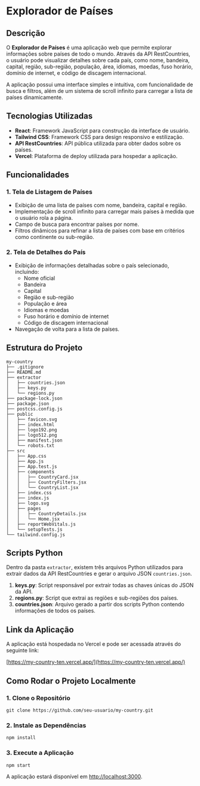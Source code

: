 
# Explorador de Países

## Descrição
O **Explorador de Países** é uma aplicação web que permite explorar informações sobre países de todo o mundo. Através da API RestCountries, o usuário pode visualizar detalhes sobre cada país, como nome, bandeira, capital, região, sub-região, população, área, idiomas, moedas, fuso horário, domínio de internet, e código de discagem internacional.

A aplicação possui uma interface simples e intuitiva, com funcionalidade de busca e filtros, além de um sistema de scroll infinito para carregar a lista de países dinamicamente.

## Tecnologias Utilizadas

- **React**: Framework JavaScript para construção da interface de usuário.
- **Tailwind CSS**: Framework CSS para design responsivo e estilização.
- **API RestCountries**: API pública utilizada para obter dados sobre os países.
- **Vercel**: Plataforma de deploy utilizada para hospedar a aplicação.

## Funcionalidades

### 1. Tela de Listagem de Países
- Exibição de uma lista de países com nome, bandeira, capital e região.
- Implementação de scroll infinito para carregar mais países à medida que o usuário rola a página.
- Campo de busca para encontrar países por nome.
- Filtros dinâmicos para refinar a lista de países com base em critérios como continente ou sub-região.

### 2. Tela de Detalhes do País
- Exibição de informações detalhadas sobre o país selecionado, incluindo:
  - Nome oficial
  - Bandeira
  - Capital
  - Região e sub-região
  - População e área
  - Idiomas e moedas
  - Fuso horário e domínio de internet
  - Código de discagem internacional
- Navegação de volta para a lista de países.

## Estrutura do Projeto

```
my-country
├── .gitignore
├── README.md
├── extractor
│   ├── countries.json
│   ├── keys.py
│   └── regions.py
├── package-lock.json
├── package.json
├── postcss.config.js
├── public
│   ├── favicon.svg
│   ├── index.html
│   ├── logo192.png
│   ├── logo512.png
│   ├── manifest.json
│   └── robots.txt
├── src
│   ├── App.css
│   ├── App.js
│   ├── App.test.js
│   ├── components
│   │   ├── CountryCard.jsx
│   │   ├── CountryFilters.jsx
│   │   └── CountryList.jsx
│   ├── index.css
│   ├── index.js
│   ├── logo.svg
│   ├── pages
│   │   ├── CountryDetails.jsx
│   │   └── Home.jsx
│   ├── reportWebVitals.js
│   └── setupTests.js
└── tailwind.config.js
```

## Scripts Python

Dentro da pasta `extractor`, existem três arquivos Python utilizados para extrair dados da API RestCountries e gerar o arquivo JSON `countries.json`.

1. **keys.py**: Script responsável por extrair todas as chaves únicas do JSON da API.
2. **regions.py**: Script que extrai as regiões e sub-regiões dos países.
3. **countries.json**: Arquivo gerado a partir dos scripts Python contendo informações de todos os países.

## Link da Aplicação

A aplicação está hospedada no Vercel e pode ser acessada através do seguinte link:

[https://my-country-ten.vercel.app/](https://my-country-ten.vercel.app/)

## Como Rodar o Projeto Localmente

### 1. Clone o Repositório

```
git clone https://github.com/seu-usuario/my-country.git
```

### 2. Instale as Dependências

```
npm install
```

### 3. Execute a Aplicação

```
npm start
```

A aplicação estará disponível em [http://localhost:3000](http://localhost:3000).
